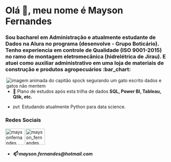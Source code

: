 <h1 align="left">Olá 👋, meu nome é Mayson Fernandes</h1>
<h3 align="left">Sou bacharel em Administração e atualmente estudante de Dados na Alura no programa (desenvolve - Grupo Boticário). Tenho experiencia em controle de Qualidade (ISO 9001-2015) no ramo de montagem eletromecânica (hidrelétrica de Jirau). E atuei como auxiliar administrativo em uma loja de materiais de construção e produtos agropecuários :bar_chart:</h3>

<img src="https://media4.giphy.com/media/QpVUMRUJGokfqXyfa1/giphy.gif?cid=ecf05e477jm1w0nqlguh7k9tssf9re5zpy1l6shbf2v50ae7&amp;rid=giphy.gif&amp;ct=g" alt="imagem animada do capitão spock segurando um gato escrito dados e gatos não mentem" align="right"/>



- 💬 Plano de estudos após esta trilha de dados **SQL, Power BI, Tableau, Qlik, etc.**

- <img class="python-logo" src="https://www.vectorlogo.zone/logos/python/python-icon.svg" alt="python™" align="left" height="15" width="25"> Estudando atualmente Python para data science.


<h3 align="left">Redes Sociais</h3>
<p align="left">


<a href="https://www.linkedin.com/in/maysonfernandes/" target="blank"><img align="left" src="https://raw.githubusercontent.com/rahuldkjain/github-profile-readme-generator/master/src/images/icons/Social/linked-in-alt.svg" alt="maysonfernandes" height="50" width="60" /></a>
    
<a href="https://www.instagram.com/mayson_fernandes/" target="blank"><img align="center" src="https://raw.githubusercontent.com/rahuldkjain/github-profile-readme-generator/master/src/images/icons/Social/instagram.svg" alt="mayson_fernandes" height="50" width="60" /></a>
</p>


- <h5 align="left">📫 mayson.fernandes@hotmail.com</h5>

<!---
maysonfernandes/maysonfernandes is a ✨ special ✨ repository because its `README.md` (this file) appears on your GitHub profile.
You can click the Preview link to take a look at your changes.
--->
